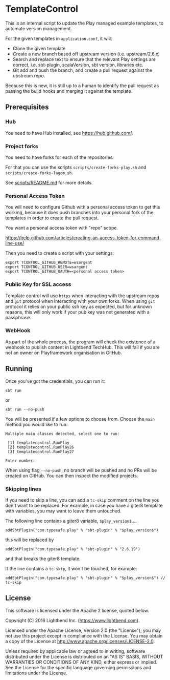 # TemplateControl

This is an internal script to update the Play managed example templates, to automate version management.

For the given templates in `application.conf`, it will:

* Clone the given template
* Create a new branch based off upstream version (i.e. upstream/2.6.x)
* Search and replace text to ensure that the relevant Play settings are correct, i.e. sbt-plugin, scalaVersion, sbt version, libraries etc.
* Git add and push the branch, and create a pull request against the upstream repo.

Because this is new, it is still up to a human to identify the pull request as passing the build hooks and merging it against the template.

## Prerequisites

### Hub

You need to have Hub installed, see <https://hub.github.com/>.

### Project forks

You need to have forks for each of the repositories.

For that you can use the scripts `scripts/create-forks-play.sh` and `scripts/create-forks-lagom.sh`.

See [scripts/README.md](scripts/README.md) for more details.

### Personal Access Token

You will need to configure Github with a personal access token to get this working, because it does push branches into your personal fork of the templates in order to create the pull request.

You want a personal access token with "repo" scope.

<https://help.github.com/articles/creating-an-access-token-for-command-line-use/>

Then you need to create a script with your settings:

```
export TCONTROL_GITHUB_REMOTE=wsargent
export TCONTROL_GITHUB_USER=wsargent
export TCONTROL_GITHUB_OAUTH=<personal access token>
```

### Public Key for SSL access

Template control will use `https` when interacting with the upstream repos and `git` protocol when interacting with your own forks. When using `git` protocol it relies on your public ssh key as expected, but for unknown reasons, this will only work if your pub key was not generated with a passphrase.

### WebHook

As part of the whole process, the program will check the existence of a webhook to publish content in Lightbend TechHub. This will fail if you are not an owner on Playframework organisation in GitHub.

## Running

Once you've got the credentials, you can run it:

```
sbt run
```

or

```
sbt run --no-push
```

You will be presented if a few options to choose from. Choose the `main` method you would like to run:

```
Multiple main classes detected, select one to run:

 [1] templatecontrol.RunPlay
 [2] templatecontrol.RunPlay26
 [3] templatecontrol.RunPlay27

Enter number:
```


When using flag `--no-push`, no branch will be pushed and no PRs will be created on GitHub. You can then inspect the modified projects.

### Skipping lines

If you need to skip a line, you can add a `tc-skip` comment on the line you don't want to be replaced.
For example, in case you have a giter8 template with variables, you may want to leave them untouched.

The following line contains a giter8 variable, `$play_version$`,...
```
addSbtPlugin("com.typesafe.play" % "sbt-plugin" % "$play_version$")
```
this will be replaced by
```
addSbtPlugin("com.typesafe.play" % "sbt-plugin" % "2.6.19")
```
and that breaks the giter8 template.


If the line contains a `tc-skip`, it won't be touched, for example:
```
addSbtPlugin("com.typesafe.play" % "sbt-plugin" % "$play_version$") // tc-skip
```

## License

This software is licensed under the Apache 2 license, quoted below.

Copyright (C) 2016 Lightbend Inc. (https://www.lightbend.com).

Licensed under the Apache License, Version 2.0 (the "License"); you may not use this project except in compliance with the License. You may obtain a copy of the License at http://www.apache.org/licenses/LICENSE-2.0.

Unless required by applicable law or agreed to in writing, software distributed under the License is distributed on an "AS IS" BASIS, WITHOUT WARRANTIES OR CONDITIONS OF ANY KIND, either express or implied. See the License for the specific language governing permissions and limitations under the License.
